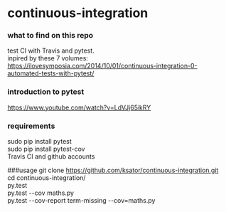 # continuous-integration

### what to find on this repo
test CI with Travis and pytest.  
inpired by these 7 volumes: https://ilovesymposia.com/2014/10/01/continuous-integration-0-automated-tests-with-pytest/    

### introduction to pytest
https://www.youtube.com/watch?v=LdVJj65ikRY 

### requirements
sudo pip install pytest  
sudo pip install pytest-cov   
Travis CI and github accounts      

###usage 
git clone https://github.com/ksator/continuous-integration.git  
cd continuous-integration/  
py.test  
py.test --cov maths.py  
py.test --cov-report term-missing --cov=maths.py  







